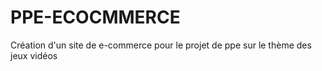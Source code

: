 # PPE-ECOCMMERCE
Création d'un site de e-commerce pour le projet de ppe sur le thème des jeux vidéos
